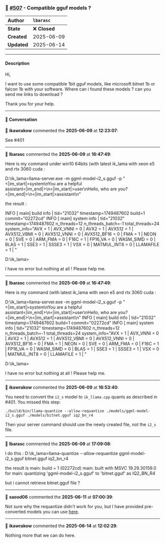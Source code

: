 ### 📝 [#507](https://github.com/ikawrakow/ik_llama.cpp/issues/507) - Compatible gguf models ?

| **Author** | `lbarasc` |
| :--- | :--- |
| **State** | ❌ **Closed** |
| **Created** | 2025-06-09 |
| **Updated** | 2025-06-14 |

---

#### Description

Hi,

I want to use some compatible 1bit gguf models, like microsoft bitnet 1b or falcon 1b with your software.
Where can i found these models ? can you send me links to download ?

Thank you for your help.

---

#### 💬 Conversation

👤 **ikawrakow** commented the **2025-06-09** at **12:23:07**:<br>

See #401

---

👤 **lbarasc** commented the **2025-06-09** at **16:47:49**:<br>

Here is my command under win10 64bits  (with latest ik_lama with xeon e5 and rtx 3060 cuda : 

D:\ik_lama>llama-server.exe -m ggml-model-i2_s.gguf -p "<|im_start|>system\nYou are a helpful assistant<|im_end|>\n<|im_start|>user\nHello, who are you?<|im_end|>\n<|im_start|>assistant\n"

the result :

INFO [                    main] build info | tid="21032" timestamp=1749487602 build=1 commit="02272cd"
INFO [                    main] system info | tid="21032" timestamp=1749487602 n_threads=12 n_threads_batch=-1 total_threads=24 system_info="AVX = 1 | AVX_VNNI = 0 | AVX2 = 1 | AVX512 = 1 | AVX512_VBMI = 0 | AVX512_VNNI = 0 | AVX512_BF16 = 0 | FMA = 1 | NEON = 0 | SVE = 0 | ARM_FMA = 0 | F16C = 1 | FP16_VA = 0 | WASM_SIMD = 0 | BLAS = 1 | SSE3 = 1 | SSSE3 = 1 | VSX = 0 | MATMUL_INT8 = 0 | LLAMAFILE = 1 | "

D:\ik_lama>

I have no error but nothing at all !
Please help me.

---

👤 **lbarasc** commented the **2025-06-09** at **16:47:49**:<br>

Here is my command (with latest ik_lama with xeon e5 and rtx 3060 cuda : 

D:\ik_lama>llama-server.exe -m ggml-model-i2_s.gguf -p "<|im_start|>system\nYou are a helpful assistant<|im_end|>\n<|im_start|>user\nHello, who are you?<|im_end|>\n<|im_start|>assistant\n"
INFO [                    main] build info | tid="21032" timestamp=1749487602 build=1 commit="02272cd"
INFO [                    main] system info | tid="21032" timestamp=1749487602 n_threads=12 n_threads_batch=-1 total_threads=24 system_info="AVX = 1 | AVX_VNNI = 0 | AVX2 = 1 | AVX512 = 1 | AVX512_VBMI = 0 | AVX512_VNNI = 0 | AVX512_BF16 = 0 | FMA = 1 | NEON = 0 | SVE = 0 | ARM_FMA = 0 | F16C = 1 | FP16_VA = 0 | WASM_SIMD = 0 | BLAS = 1 | SSE3 = 1 | SSSE3 = 1 | VSX = 0 | MATMUL_INT8 = 0 | LLAMAFILE = 1 | "

D:\ik_lama>

I have no error but nothing at all !
Please help me.

---

👤 **ikawrakow** commented the **2025-06-09** at **16:53:40**:<br>

You need to convert the `i2_s` model to `ik_llama.cpp` quants as described in #401. You missed this step:
```
./build/bin/llama-quantize --allow-requantize ./models/ggml-model-i2_s.gguf ./models/bitnet.gguf iq2_bn_r4
```
Then your server command should use the newly created file, not the `i2_s` file.

---

👤 **lbarasc** commented the **2025-06-09** at **17:09:08**:<br>

I do this : 
D:\ik_lama>llama-quantize --allow-requantize ggml-model-i2_s.gguf bitnet.gguf iq2_bn_r4

the result is 
main: build = 1 (02272cd)
main: built with MSVC 19.29.30159.0 for
main: quantizing 'ggml-model-i2_s.gguf' to 'bitnet.gguf' as IQ2_BN_R4

but i cannot retrieve bitnet.gguf file ?

---

👤 **saood06** commented the **2025-06-11** at **07:00:39**:<br>

Not sure why the requantize didn't work for you, but I have provided pre-converted models you can use [here](https://huggingface.co/tdh111/bitnet-b1.58-2B-4T-GGUF).

---

👤 **ikawrakow** commented the **2025-06-14** at **12:02:29**:<br>

Nothing more that we can do here.